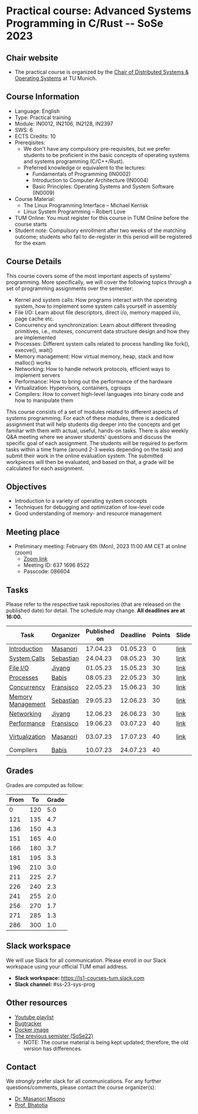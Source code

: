 # Practical course: Advanced Systems Programming in C/Rust -- SoSe 2023

## Chair website

- The practical course is organized by the [Chair of Distributed Systems & Operating Systems](https://dse.in.tum.de/) at TU Munich.

## Course Information
- Language: English
- Type: Practical training
- Module: IN0012, IN2106, IN2128, IN2397
- SWS: 6
- ECTS Credits: 10
- Prereqisites:
    - We don't have any compulsory pre-requisites, but we prefer students to be proficient in the basic concepts of operating systems and systems programming (C/C++/Rust).
    - Preferred knowledge or equivalent to the lectures:
        - Fundamentals of Programming (IN0002)
        - Introduction to Computer Architecture (IN0004)
        - Basic Principles: Operating Systems and System Software (IN0009)
- Course Material:
    - The Linux Programming Interface – Michael Kerrisk
    - Linux System Programming – Robert Love
- TUM Online: You must register for this course in TUM Online before the course starts
- Student note: Compulsory enrollment after two weeks of the matching outcome; students who fail to de-register in this period will be registered for the exam

## Course Details
This course covers some of the most important aspects of systems' programming.
More specifically, we will cover the following topics through a set of programming assignments over the semester:

- Kernel and system calls: How programs interact with the operating system, how to implement some system calls yourself in assembly
- File I/O: Learn about file descriptors, direct i/o, memory mapped i/o, page cache etc.
- Concurrency and synchronization: Learn about different threading primitives, i.e., mutexes, concurrent data structure design and how they are implemented
- Processes: Different system calls related to process handling like fork(), execve(), wait()
- Memory management: How virtual memory, heap, stack and how malloc() works
- Networking: How to handle network protocols, efficient ways to implement servers
- Performance: How to bring out the performance of the hardware
- Virtualization: Hypervisors, containers, cgroups
- Compilers: How to convert high-level languages into binary code and how to manipulate them

This course consists of a set of modules related to different aspects of systems programming.
For each of these modules, there is a dedicated assignment that will help students dig deeper into the concepts and get familiar with them with actual, useful, hands-on tasks.
There is also weekly Q&A meeting where we answer students' questions and discuss the specific goal of each assignment.
The students will be required to perform tasks within a time frame (around 2-3 weeks depending on the task) and submit their work in the online evaluation system.
The submitted workpieces will then be evaluated, and based on that, a grade will be calculated for each assignment.

## Objectives
- Introduction to a variety of operating system concepts
- Techniques for debugging and optimization of low-level code
- Good understanding of memory- and resource management

## Meeting place

- Preliminary meeting: February 6th (Mon), 2023 11:00 AM CET at online (zoom)
    - [Zoom link](https://tum-conf.zoom.us/j/63716968522?pwd=RXBrMTdCRnZGMkI1MDVKVEFWODh0UT09)
    - Meeting ID: 637 1696 8522
    - Passcode: 086604

## Tasks

Please refer to the respective task repositories (that are released on the published date) for detail.
The schedule may change. **All deadlines are at 16:00.**

| Task                                                                     | Organizer                                         | Published on | Deadline | Points | Slide                                       | Video                                                                         |
|--------------------------------------------------------------------------|---------------------------------------------------|--------------|----------|--------|---------------------------------------------|-------------------------------------------------------------------------------|
| [Introduction](https://github.com/ls1-sys-prog-course/task0-sort)        | [Masanori](https://github.com/mmisono)            | 17.04.23     | 01.05.23 | 0      | [link](./slides/00-introduction.pdf)        |                                                                               |
| [System Calls](https://github.com/ls1-sys-prog-course/task1-syscalls)    | [Sebastian](https://github.com/Sebastian-Reimers) | 24.04.23     | 08.05.23 | 30     | [link](./slides/01-system_calls.pdf)        | [Lecture](https://youtu.be/qO33G1od3Xo)                                       |
| [File I/O](https://github.com/ls1-sys-prog-course/task2-fileio)          | [Jiyang](https://github.com/jedichen121)          | 01.05.23     | 15.05.23 | 30     | [link](./slides/02-files.pdf)               | [Lecture](https://youtu.be/wDPH8DYZwCg)                                       |
| [Processes](https://github.com/ls1-sys-prog-course/task3-processes)      | [Babis](https://github.com/cmainas)               | 08.05.23     | 22.05.23 | 30     | [link](./slides/03-processes.pdf)           | [Lecture](https://youtu.be/qNzgterdPng)                                       |
| [Concurrency](https://github.com/ls1-sys-prog-course/task4-concurrency)  | [Fransisco](https://github.com/FranciscoRomao)    | 22.05.23     | 15.06.23 | 30     | [link](./slides/04-concurrency.pdf)         | [Lecture](https://youtu.be/Bj-1pFh8Bck)                                       |
| [Memory Management](https://github.com/ls1-sys-prog-course/task5-memory) | [Sebastian](https://github.com/Sebastian-Reimers) | 29.05.23     | 12.06.23 | 30     | [link](./slides/05-memory_management.pdf)   | [Lecture](https://youtu.be/1LxVzohqRx0)                                       |
| [Networking](https://github.com/ls1-sys-prog-course/task6-sockets)       | [Jiyang](https://github.com/jedichen121)          | 12.06.23     | 26.06.23 | 30     | [link](./slides/06-network_programming.pdf) | [Lecture](https://youtu.be/fDRaXnhjoDE)                                       |
| [Performance](https://github.com/ls1-sys-prog-course/task7-performance)  | [Fransisco](https://github.com/FranciscoRomao)    | 19.06.23     | 03.07.23 | 40     | [link](./slides/07-performance.pdf)         | [Lecture](https://youtu.be/o1SkOoCyHDI)                                       |
| [Virtualization](https://github.com/ls1-sys-prog-course/task8-container) | [Masanori](https://github.com/mmisono)            | 03.07.23     | 17.07.23 | 40     | [link](./slides/08-container.pdf)           | [Lecture](https://youtu.be/GMs3kLteZvk), [Task](https://youtu.be/INyb4Rj073U) |
| Compilers                                                                | [Babis](https://github.com/cmainas)               | 10.07.23     | 24.07.23 | 40     |                                             |                                                                               |

## Grades

Grades are computed as follow:

|From| To|Grade|
|----|---|-----|
|0   |120| 5.0 |
|121 |135| 4.7 |
|136 |150| 4.3 |
|151 |165| 4.0 |
|166 |180| 3.7 |
|181 |195| 3.3 |
|196 |210| 3.0 |
|211 |225| 2.7 |
|226 |240| 2.3 |
|241 |255| 2.0 |
|256 |270| 1.7 |
|271 |285| 1.3 |
|286 |300| 1.0 |

## Slack workspace

We will use Slack for all communication. Please enroll in our Slack workspace using your official TUM email address.

- **Slack workspace:** https://ls1-courses-tum.slack.com
- **Slack channel:** #ss-23-sys-prog

## Other resources

- [Youtube playlist](https://www.youtube.com/playlist?list=PLfKm1-FQibbAdPAHgK5Pv8LNRr0o4vou7)
- [Bugtracker](https://github.com/ls1-sys-prog-course/docs/issues)
- [Docker image](https://github.com/orgs/ls1-courses/packages/container/package/ls1-runner)
- [The previous semister (SoSe22)](https://github.com/ls1-sys-prog-course-archive-SoSe22/docs)
  - NOTE: The course material is being kept updated; therefore, the old version has differences.

## Contact

We *strongly* prefer slack for all communications. For any further questions/comments, please contact the course organizer(s):

- [Dr. Masanori Misono](https://mmisono.github.io/)
- [Prof. Bhatotia](https://dse.in.tum.de/bhatotia/)

